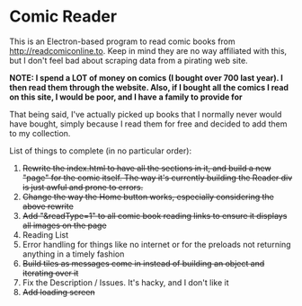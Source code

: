 # Comic Reader

This is an Electron-based program to read comic books from http://readcomiconline.to. Keep in mind they are no way affiliated with this, but I don't feel bad about scraping data from a pirating web site. 

**NOTE: I spend a LOT of money on comics (I bought over 700 last year). I then read them through the website. Also, if I bought all the comics I read on this site, I would be poor, and I have a family to provide for**

That being said, I've actually picked up books that I normally never would have bought, simply because I read them for free and decided to add them to my collection.

List of things to complete (in no particular order):
1) ~~Rewrite the index.html to have all the sections in it, and build a new "page" for the comic itself. The way it's currently building the Reader div is just awful and prone to errors.~~
2) ~~Change the way the Home button works, especially considering the above rewrite~~
3) ~~Add "&readType=1" to all comic book reading links to ensure it displays all images on the page~~
4) Reading List
5) Error handling for things like no internet or for the preloads not returning anything in a timely fashion
6) ~~Build tiles as messages come in instead of building an object and iterating over it~~
7) Fix the Description / Issues. It's hacky, and I don't like it
8) ~~Add loading screen~~